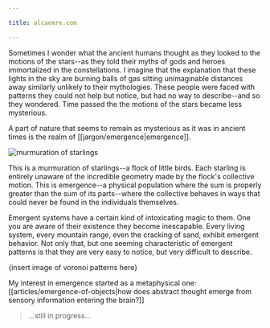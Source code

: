 ```yaml
---

title: alcaemre.com

---
```


Sometimes I wonder what the ancient humans thought as they looked to the motions of the stars--as they told their myths of gods and heroes immortalized in the constellations. I imagine that the explanation that these lights in the sky are burning balls of gas sitting unimaginable distances away similarly unlikely to their mythologies. These people were faced with patterns they could not help but notice, but had no way to describe--and so they wondered. Time passed the the motions of the stars became less mysterious.

A part of nature that seems to remain as mysterious as it was in ancient times is the realm of [[jargon/emergence|emergence]].

![murmuration of starlings](notes/images/7uUb.gif)

This is a murmuration of starlings--a flock of little birds. Each starling is entirely unaware of the incredible geometry made by the flock's collective motion. This is emergence--a physical population where the sum is properly greater than the sum of its parts--where the collective behaves in ways that could never be found in the individuals themselves.

Emergent systems have a certain kind of intoxicating magic to them. One you are aware of their existence they become inescapable. Every living system, every mountain range, even the cracking of sand, exhibit emergent behavior. Not only that, but one seeming characteristic of emergent patterns is that they are very easy to notice, but very difficult to describe.

{insert image of voronoi patterns here}

My interest in emergence started as a metaphysical one: [[articles/emergence-of-objects|how does abstract thought emerge from sensory information entering the brain?]]

> ...still in progress...
